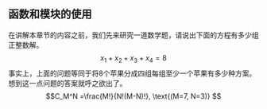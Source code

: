 ﻿## 函数和模块的使用

在讲解本章节的内容之前，我们先来研究一道数学题，请说出下面的方程有多少组正整数解。
$$x_1 + x_2 + x_3 + x_4 = 8$$
事实上，上面的问题等同于将8个苹果分成四组每组至少一个苹果有多少种方案。想到这一点问题的答案就呼之欲出了。
$$C_M^N =\frac{M!}{N!(M-N)!}, \text{(M=7, N=3)} $$


